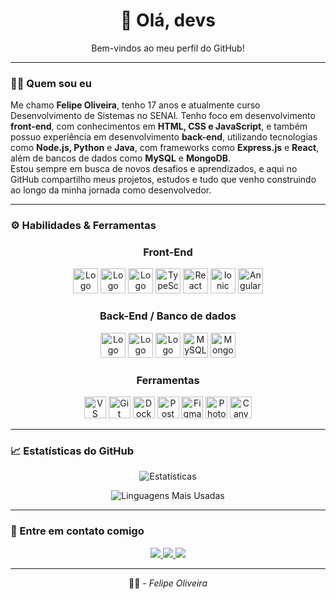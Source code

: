 <h1 align="center" style="color:#white;">👋 Olá, devs</h1>
<p align="center">
Bem-vindos ao meu perfil do GitHub!
</p>

---



### 🧑‍💻 Quem sou eu

<p> Me chamo <strong>Felipe Oliveira</strong>, tenho 17 anos e atualmente curso Desenvolvimento de Sistemas no SENAI. Tenho foco em desenvolvimento <strong>front-end</strong>, com conhecimentos em <strong>HTML, CSS e JavaScript</strong>, e também possuo experiência em desenvolvimento <strong>back-end</strong>, utilizando tecnologias como <strong>Node.js, Python</strong> e <strong>Java</strong>, com frameworks como <strong>Express.js</strong> e <strong>React</strong>, além de bancos de dados como <strong>MySQL</strong> e <strong>MongoDB</strong>.
<br/>
Estou sempre em busca de novos desafios e aprendizados, e aqui no GitHub compartilho meus projetos, estudos e tudo que venho construindo ao longo da minha jornada como desenvolvedor. </p>

---

### ⚙️ Habilidades & Ferramentas

<h3 align="center">Front-End</h3>
<div align="center">

<img height="40" src="https://cdn-icons-png.freepik.com/512/1216/1216733.png" alt="Logo HTML" style="max-width: 100%;"> <img height="40" src="https://cdn-icons-png.flaticon.com/512/732/732190.png" alt="Logo CSS" style="max-width: 100%;"> <img height="40" src="https://upload.wikimedia.org/wikipedia/commons/6/6a/JavaScript-logo.png" alt="Logo JS" style="max-width: 100%;"> <img height="40" src="https://cdn.jsdelivr.net/gh/devicons/devicon/icons/typescript/typescript-original.svg" alt="TypeScript" /> <img height="40" src="https://upload.wikimedia.org/wikipedia/commons/a/a7/React-icon.svg" alt="React Logo"> <img height="40" src="https://uxwing.com/wp-content/themes/uxwing/download/brands-and-social-media/ionic-icon.png" alt="Ionic Logo"> <img height="40" src="https://cdn.iconscout.com/icon/free/png-256/free-angular-icon-svg-png-download-226066.png?f=webp" alt="Angular Logo">


</div>



<h3 align="center">Back-End / Banco de dados</h3>
<div align="center">

<img height="40" src="https://cdn.iconscout.com/icon/free/png-256/free-node-js-logo-icon-download-in-svg-png-gif-file-formats--nodejs-programming-language-pack-logos-icons-1174925.png?f=webp&w=256" alt="Logo Node" style="max-width: 100%;"> <img height="40" src="https://cdn.freebiesupply.com/logos/large/2x/python-5-logo-png-transparent.png" alt="Logo Py" style="max-width: 100%;"> <img height="40" src="https://camo.githubusercontent.com/0d4b500c99671bf83bcb747e4f25f3da28765f2bbb4cdd9733c09f9a46381aaa/68747470733a2f2f63646e2e6a7364656c6976722e6e65742f67682f64657669636f6e732f64657669636f6e2f69636f6e732f6a6176612f6a6176612d6f726967696e616c2e737667" alt="Logo Java" style="max-width: 100%;"> <img height="40" src="https://cdn-icons-png.flaticon.com/512/528/528260.png" alt="MySQL Logo"> <img height="40" src="https://miro.medium.com/v2/resize:fit:512/1*doAg1_fMQKWFoub-6gwUiQ.png" alt="MongoDB Logo">

</div>



<h3 align="center">Ferramentas</h3>
<div align="center">

<img height="35" src="https://cdn.jsdelivr.net/gh/devicons/devicon/icons/vscode/vscode-original.svg" alt="VS Code"/> <img height="35" src="https://cdn.jsdelivr.net/gh/devicons/devicon/icons/git/git-original.svg" alt="Git"/> <img height="35" src="https://cdn.jsdelivr.net/gh/devicons/devicon/icons/docker/docker-original.svg" alt="Docker"/> <img height="35" src="https://www.vectorlogo.zone/logos/getpostman/getpostman-icon.svg" alt="Postman"/> <img height="35" src="https://blog.greggant.com/images/posts/2019-04-25-figma/Figma.png" alt="Figma"/> <img height="35" src="https://cdn.worldvectorlogo.com/logos/adobe-photoshop-2.svg" alt="Photoshop"/> <img height="35" src="https://static.wikia.nocookie.net/logopedia/images/0/08/Canva_icon_2021.svg/revision/latest/scale-to-width-down/250?cb=20230218102450" alt="Canva"/>

</div>


---


### 📈 Estatísticas do GitHub

<div align="center">

![Estatísticas](https://github-readme-stats.vercel.app/api?username=oliveirazdev&show_icons=true&theme=radical&title_color=1E40AF&icon_color=3B82F6&text_color=BFDBFE&bg_color=00000000)

![Linguagens Mais Usadas](https://github-readme-stats.vercel.app/api/top-langs/?username=oliveirazdev&layout=compact&theme=radical&title_color=1E40AF&text_color=BFDBFE&bg_color=00000000)

</div>

---

### 🤝 Entre em contato comigo

<div align="center">

<a href="mailto:oliveirafee77@gmail.com">
  <img src="https://img.shields.io/badge/-Email-3B82F6?style=for-the-badge&logo=gmail&logoColor=white"/>
</a>
<a href="https://www.linkedin.com/in/felipeoliveiradl/">
  <img src="https://img.shields.io/badge/-LinkedIn-3B82F6?style=for-the-badge&logo=linkedin&logoColor=white"/>
</a>
<a href="https://github.com/oliveirazdev">
  <img src="https://img.shields.io/badge/-GitHub-3B82F6?style=for-the-badge&logo=github&logoColor=white"/>
</a>

</div>

---

<p align="center">
  🧑‍💻 <i>- Felipe Oliveira</i>
</p>
